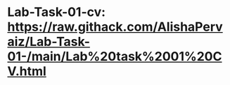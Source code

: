 # Lab-Task-01-cv: https://raw.githack.com/AlishaPervaiz/Lab-Task-01-/main/Lab%20task%2001%20CV.html

